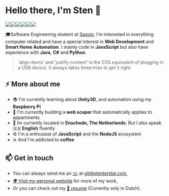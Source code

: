 # Hello there, I'm Sten 👋

<img src="https://img.shields.io/badge/node.js%20-%2343853D.svg?&style=for-the-badge&logo=node.js&logoColor=white"/><img src="https://img.shields.io/badge/javascript%20-%23323330.svg?&style=for-the-badge&logo=javascript&logoColor=%23F7DF1E"/><img src="https://img.shields.io/badge/react%20-%2320232a.svg?&style=for-the-badge&logo=react&logoColor=%2361DAFB"/><img src="https://img.shields.io/badge/react_native%20-%2320232a.svg?&style=for-the-badge&logo=react&logoColor=%2361DAFB"/><img src="https://img.shields.io/badge/java-%23ED8B00.svg?&style=for-the-badge&logo=java&logoColor=white"/><img src="https://img.shields.io/badge/git%20-%23F05033.svg?&style=for-the-badge&logo=git&logoColor=white"/>

🎓Software Engineering student at [Saxion](https://www.saxion.edu/), I'm interested in everything computer related and have a special interest in **Web Development** and **Smart Home Automation**. I mainly code in **JavaScript** but also have experience with **Java**, **C#** and **Python**.

> 'align-items' and 'justify-content' is the CSS equivalent of plugging in a USB device.
> It always takes three tries to get it right.

## ⚡ More about me
- 📚 I'm currently learning about **Unity3D**, and automation using my **Raspberry Pi**
- 🚧 I'm currently building a **web scaper** that automatically applies to appartments
- 🏡 Im currently located in **Enschede, The Netherlands**; But I also speak 🇬🇧 **English** fluently
- ⚙️ I'm a enthusiast of **JavaScript** and the **NodeJS** ecosystem
- ☕ And I'm addicted to **coffee**

## 📫 Get in touch
- You can always send me an [✉️](mailto:git@stenterstal.com) at [git@stenterstal.com](mailto:git@stenterstal.com),
- [🌍 Visit my personal website](http://stenterstal.com) for more of my work,
- Or you can check out my [📄 resume](https://github.com/stenterstal/stenterstal/blob/main/CV.pdf) (Currently only in Dutch).
